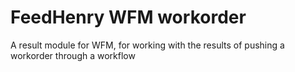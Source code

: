 # FeedHenry WFM workorder

A result module for WFM, for working with the results of pushing a workorder through a workflow
